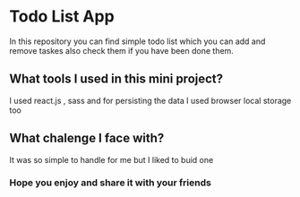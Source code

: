 # Todo List App
 
 In this repository you can find simple todo list which you can add and remove taskes also check them if you have been done them.
 
## What tools I used in this mini project?

 I used react.js , sass and for persisting the data I used browser local storage too
 
## What chalenge I face with?

It was so simple to handle for me but I liked to buid one

 ### Hope you enjoy and share it with your friends
